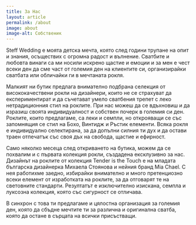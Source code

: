 ```yaml
---
title: За Нас
layout: article
permalink: /about
image: about
image-alt: Собственик
---
```


Steff Wedding е моята детска мечта, която след години трупане на опит и знания, осъществих с огромна радост и вълнение. Сватбите и любовта винаги са ми носили искрено щастие и емоции и за мен е чест всеки ден да сме част от големия ден на клиентите си, организирайки сватбата или обличайки ги в мечтаната рокля.

Малкият ни бутик предлага внимателно подбрана селекция от висококачествени рокли на дизайнери, които не се страхуват да експериментират и да съчетават умело сватбения трепет с леко нетрадиционния стил на роклите. При нас можеш да се вдъхновиш и да изразиш своята индивидуалност и собствен почерк в големия си ден. Роклите, които предлагаме, са леки и семпли, но открояващи се със запомнящия се стил на Бохо, Винтидж и Ръстик елементи. Всяка рокля е индивидуално селектирана, за да допълни силния ти дух и да остави траен отпечатък със своя дъх на свобода, щастие и ефирност.

Само няколко месеца след откриването на бутика, можем да се похвалим и с първата колекция рокли, създадена ексклузивно за нас. Дизайнът на роклите от колекция Tender is the Touch е на младата българска дизайнерка Михаела Стоянова и нейния бранд Mia Chael. С нея работихме заедно, избирайки внимателно и много претенциозно всеки елемент от изработката на роклите, за да отговарят те на световните стандарти. Резултатът е изключително изискана, семпла и луксозна колекция, която със сигурност се отличава.

В синхрон с това ти предлагаме и цялостна организация за големия ден, която да сбъдне мечтите ти за различна и оригинална сватба, която да остане в сърцата на всички присъстващи.